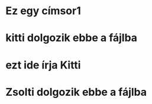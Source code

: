 
# Ez egy címsor1

# kitti dolgozik ebbe a fájlba

# ezt ide írja Kitti
# Zsolti dolgozik ebbe a fájlba
